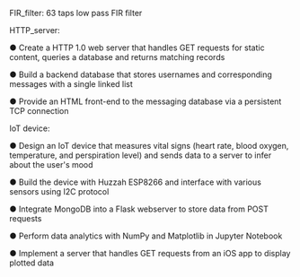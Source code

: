 FIR_filter: 63 taps low pass FIR filter

HTTP_server:

  ● Create a HTTP 1.0 web server that handles GET requests for static content, queries a database and
    returns matching records

  ● Build a backend database that stores usernames and corresponding messages with a single linked list

  ● Provide an HTML front-end to the messaging database via a persistent TCP connection

IoT device:

  ● Design an IoT device that measures vital signs (heart rate, blood oxygen, temperature, and perspiration
    level) and sends data to a server to infer about the user's mood
    
  ● Build the device with Huzzah ESP8266 and interface with various sensors using I2C protocol
  
  ● Integrate MongoDB into a Flask webserver to store data from POST requests
  
  ● Perform data analytics with NumPy and Matplotlib in Jupyter Notebook
  
  ● Implement a server that handles GET requests from an iOS app to display plotted data
  
